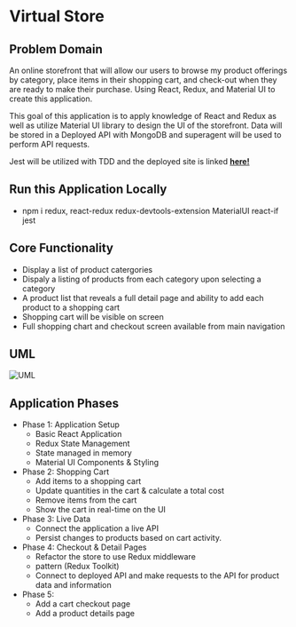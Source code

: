 # Virtual Store

## Problem Domain
  An online storefront that will allow our users to browse my product offerings by category, place items in their shopping cart, and check-out when they are ready to make their purchase. Using React, Redux, and Material UI to create this application. 

  This goal of this application is to apply knowledge of React and Redux as well as utilize Material UI library to design the UI of the storefront. Data will be stored in a Deployed API with MongoDB and superagent will be used to perform API requests. 

  Jest will be utilized with TDD and the deployed site is linked **[here!]()**

## Run this Application Locally
  - npm i redux, react-redux redux-devtools-extension MaterialUI react-if jest


## Core Functionality
  - Display a list of product catergories
  - Dispaly a listing of products from each category upon selecting a category
  - A product list that reveals a full detail page and ability to add each product to a shopping cart
  - Shopping cart will be visible on screen
  - Full shopping chart and checkout screen available from main navigation

## UML
![UML]()

## Application Phases
  - Phase 1: Application Setup
      - Basic React Application
      - Redux State Management
      - State managed in memory
      - Material UI Components & Styling
  - Phase 2: Shopping Cart
      - Add items to a shopping cart
      - Update quantities in the cart & calculate a total cost
      - Remove items from the cart
      - Show the cart in real-time on the UI
  - Phase 3: Live Data
      - Connect the application a live API
      - Persist changes to products based on cart activity.
  - Phase 4: Checkout & Detail Pages
      - Refactor the store to use Redux middleware
      - pattern (Redux Toolkit)
      - Connect to deployed API and make requests to the API for product data and information
  - Phase 5: 
    - Add a cart checkout page
    - Add a product details page